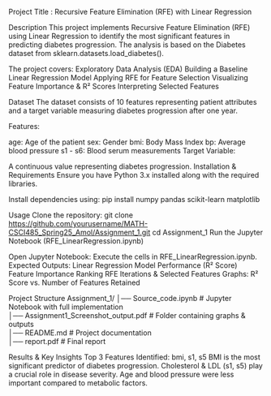 Project Title : 
Recursive Feature Elimination (RFE) with Linear Regression

Description
This project implements Recursive Feature Elimination (RFE) using Linear Regression to identify the most significant features in predicting diabetes progression. The analysis is based on the Diabetes dataset from sklearn.datasets.load_diabetes().

The project covers:
 Exploratory Data Analysis (EDA)
 Building a Baseline Linear Regression Model
 Applying RFE for Feature Selection
 Visualizing Feature Importance & R² Scores
 Interpreting Selected Features

Dataset
The dataset consists of 10 features representing patient attributes and a target variable measuring diabetes progression after one year.

Features:

age: Age of the patient
sex: Gender
bmi: Body Mass Index
bp: Average blood pressure
s1 - s6: Blood serum measurements
Target Variable:

A continuous value representing diabetes progression.
Installation & Requirements
Ensure you have Python 3.x installed along with the required libraries.

Install dependencies using:
pip install numpy pandas scikit-learn matplotlib

Usage
Clone the repository:
git clone https://github.com/yourusername/MATH-CSCI485_Spring25_Amol/Assignment_1.git
cd Assignment_1
Run the Jupyter Notebook (RFE_LinearRegression.ipynb)

Open Jupyter Notebook:
Execute the cells in RFE_LinearRegression.ipynb.
Expected Outputs:
 Linear Regression Model Performance (R² Score)
 Feature Importance Ranking
 RFE Iterations & Selected Features
 Graphs: R² Score vs. Number of Features Retained

Project Structure
Assignment_1/
│── Source_code.ipynb                                  # Jupyter Notebook with full implementation    
│── Assignment1_Screenshot_output.pdf                  # Folder containing graphs & outputs  
│── README.md                                          # Project documentation  
│── report.pdf                                         # Final report

Results & Key Insights
Top 3 Features Identified: bmi, s1, s5
BMI is the most significant predictor of diabetes progression.
Cholesterol & LDL (s1, s5) play a crucial role in disease severity.
Age and blood pressure were less important compared to metabolic factors.
